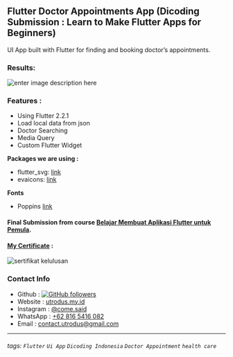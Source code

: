 ## Flutter Doctor Appointments App (Dicoding Submission : Learn to Make Flutter Apps for Beginners)
UI App built with Flutter for finding and booking doctor’s appointments.

### Results:
![enter image description here](https://media.giphy.com/media/53zeIyPdnbCSqHSEX8/giphy.gif)

### Features : 
- Using Flutter 2.2.1
- Load local data from json
- Doctor Searching
- Media Query
- Custom Flutter Widget

**Packages we are using :**
- flutter_svg: [link](https://pub.dev/packages/flutter_svg)
- evaicons: [link](https://pub.dev/packages/eva_icons_flutter)

**Fonts**

- Poppins [link](https://fonts.google.com/specimen/Poppins)

#### Final Submission from course [Belajar Membuat Aplikasi Flutter untuk Pemula](https://www.dicoding.com/academies/159).
#### [My Certificate](https://www.dicoding.com/certificates/1OP8L5YN8ZQK) : 
![sertifikat kelulusan](https://i.ibb.co/5Y0wxQx/Screenshot-1.png)

### Contact Info
- Github : [![GitHub followers](https://img.shields.io/github/followers/utrodus.svg?style=social&label=Follow&maxAge=2592000)](https://github.com/utrodus?tab=followers) 
- Website : [utrodus.my.id](utrodus.my.id)
- Instagram : [@come.said](https://www.instagram.com/utrodus)
- WhatsApp : [+62 816 5416 082](https://wa.me/628165416082)
- Email : [contact.utrodus@gmail.com](mailto:contact.utrodus@gmail.com)

---

###### tags: `Flutter` `Ui App` `Dicoding Indonesia` `Doctor Appointment` `health care`
